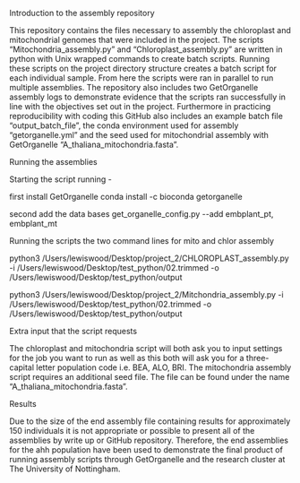 Introduction to the assembly repository

This repository contains the files necessary to assembly the chloroplast and mitochondrial genomes that were included in the project. The scripts “Mitochondria_assembly.py” and “Chloroplast_assembly.py” are written in python with Unix wrapped commands to create batch scripts. Running these scripts on the project directory structure creates a batch script for each individual sample. From here the scripts were ran in parallel to run multiple assemblies. The repository also includes two GetOrganelle assembly logs to demonstrate evidence that the scripts ran successfully in line with the objectives set out in the project. Furthermore in practicing reproducibility with coding this GitHub also includes an example batch file “output_batch_file”, the conda environment used for assembly “getorganelle.yml” and the seed used for mitochondrial assembly with GetOrganelle “A_thaliana_mitochondria.fasta”. 

Running the assemblies

Starting the script running -

first install GetOrganelle conda install -c bioconda getorganelle

second add the data bases get_organelle_config.py --add embplant_pt, embplant_mt

Running the scripts the two command lines for mito and chlor assembly 

python3 /Users/lewiswood/Desktop/project_2/CHLOROPLAST_assembly.py -i /Users/lewiswood/Desktop/test_python/02.trimmed -o /Users/lewiswood/Desktop/test_python/output

python3 /Users/lewiswood/Desktop/project_2/Mitchondria_assembly.py -i /Users/lewiswood/Desktop/test_python/02.trimmed -o /Users/lewiswood/Desktop/test_python/output

Extra input that the script requests

The chloroplast and mitochondria script will both ask you to input settings for the job you want to run as well as this both will ask you for a three-capital letter population code i.e. BEA, ALO, BRI. The mitochondria assembly script requires an additional seed file. The file can be found under the name “A_thaliana_mitochondria.fasta”. 

Results 

Due to the size of the end assembly file containing results for approximately 150 individuals it is not appropriate or possible to present all of the assemblies by write up or GitHub repository. Therefore, the end assemblies for the ahh population have been used to demonstrate the final product of running assembly scripts through GetOrganelle and the research cluster at The University of Nottingham. 
